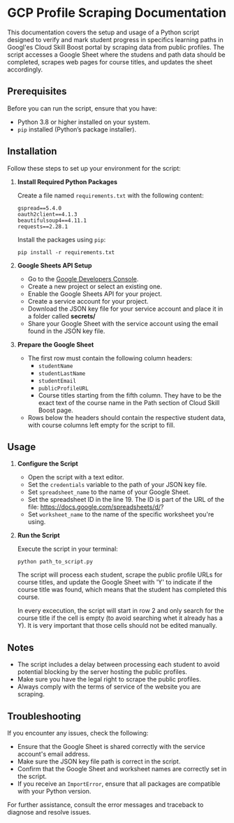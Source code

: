 # GCP Profile Scraping Documentation

This documentation covers the setup and usage of a Python script designed to verify and mark student progress in specifics learning paths in Googl'es Cloud Skill Boost portal by scraping data from public profiles. The script accesses a Google Sheet where the studens and path data should be completed, scrapes web pages for course titles, and updates the sheet accordingly.

## Prerequisites

Before you can run the script, ensure that you have:

- Python 3.8 or higher installed on your system.
- `pip` installed (Python’s package installer).

## Installation

Follow these steps to set up your environment for the script:

1. **Install Required Python Packages**

   Create a file named `requirements.txt` with the following content:

   ```plaintext
   gspread==5.4.0
   oauth2client==4.1.3
   beautifulsoup4==4.11.1
   requests==2.28.1
   ```

   Install the packages using `pip`:

   ```shell
   pip install -r requirements.txt
   ```

2. **Google Sheets API Setup**

   - Go to the [Google Developers Console](https://console.developers.google.com/).
   - Create a new project or select an existing one.
   - Enable the Google Sheets API for your project.
   - Create a service account for your project.
   - Download the JSON key file for your service account and place it in a folder called **secrets/**
   - Share your Google Sheet with the service account using the email found in the JSON key file.

3. **Prepare the Google Sheet**

   - The first row must contain the following column headers:
     - `studentName`
     - `studentLastName`
     - `studentEmail`
     - `publicProfileURL`
     - Course titles starting from the fifth column. They have to be the exact text of the course name in the Path section of Cloud Skill Boost page.
   - Rows below the headers should contain the respective student data, with course columns left empty for the script to fill.

## Usage

1. **Configure the Script**

   - Open the script with a text editor.
   - Set the `credentials` variable to the path of your JSON key file.
   - Set `spreadsheet_name` to the name of your Google Sheet.
   - Set the spreadsheet ID in the line 19. The ID is part of the URL of the file: https://docs.google.com/spreadsheets/d/<ID>?
   - Set `worksheet_name` to the name of the specific worksheet you're using.

2. **Run the Script**

   Execute the script in your terminal:

   ```shell
   python path_to_script.py
   ```

   The script will process each student, scrape the public profile URLs for course titles, and update the Google Sheet with 'Y' to indicate if the course title was found, which means that the student has completed this course.

   In every excecution, the script will start in row 2 and only search for the course title if the cell is empty (to avoid searching whet it already has a Y). It is very important that those cells should not be edited manually.

## Notes

- The script includes a delay between processing each student to avoid potential blocking by the server hosting the public profiles.
- Make sure you have the legal right to scrape the public profiles.
- Always comply with the terms of service of the website you are scraping.

## Troubleshooting

If you encounter any issues, check the following:

- Ensure that the Google Sheet is shared correctly with the service account's email address.
- Make sure the JSON key file path is correct in the script.
- Confirm that the Google Sheet and worksheet names are correctly set in the script.
- If you receive an `ImportError`, ensure that all packages are compatible with your Python version.

For further assistance, consult the error messages and traceback to diagnose and resolve issues.